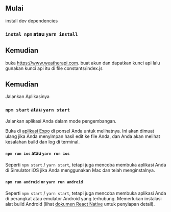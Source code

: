 ## Mulai

install dev dependencies

### `instal npm` atau `yarn install`

## Kemudian

buka https://www.weatherapi.com. buat akun dan dapatkan kunci api lalu gunakan kunci api itu di file constants/index.js

## Kemudian

Jalankan Aplikasinya

### `npm start` atau `yarn start`

Jalankan aplikasi Anda dalam mode pengembangan.

Buka di [aplikasi Expo](https://expo.io) di ponsel Anda untuk melihatnya. Ini akan dimuat ulang jika Anda menyimpan hasil edit ke file Anda, dan Anda akan melihat kesalahan build dan log di terminal.

#### `npm run ios` atau `yarn run ios`

Seperti `npm start` / `yarn start`, tetapi juga mencoba membuka aplikasi Anda di Simulator iOS jika Anda menggunakan Mac dan telah menginstalnya.

#### `npm run android` or `yarn run android`

Seperti `npm start` / `yarn start`, tetapi juga mencoba membuka aplikasi Anda di perangkat atau emulator Android yang terhubung. Memerlukan instalasi alat build Android (lihat [dokumen React Native](https://facebook.github.io/react-native/docs/getting-started.html) untuk penyiapan detail).

<br />
